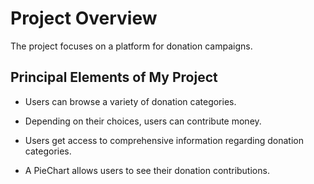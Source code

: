 # Project Overview

The project focuses on a platform for donation campaigns.

## Principal Elements of My Project

- Users can browse a variety of donation categories.

- Depending on their choices, users can contribute money.

- Users get access to comprehensive information regarding donation categories.

- A PieChart allows users to see their donation contributions.




